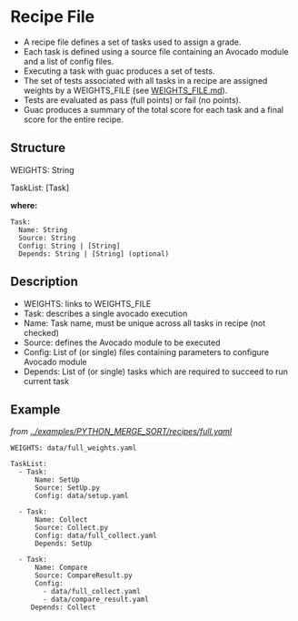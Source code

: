 # Recipe File

* A recipe file defines a set of tasks used to assign a grade. 
* Each task is defined using a source file containing an Avocado module and a list of config files. 
* Executing a task with guac produces a set of tests. 
* The set of tests associated with all tasks in a recipe are assigned weights by a WEIGHTS_FILE (see [WEIGHTS_FILE.md](WEIGHTS_FILE.md)). 
* Tests are evaluated as pass (full points) or fail (no points).
* Guac produces a summary of the total score for each task and a final score for the entire recipe.

## Structure

WEIGHTS: String

TaskList: [Task]

**where:**
```
Task:
  Name: String
  Source: String
  Config: String | [String]
  Depends: String | [String] (optional)
```
## Description
 
* WEIGHTS: links to WEIGHTS_FILE
* Task: describes a single avocado execution
* Name: Task name, must be unique across all tasks in recipe (not checked)
* Source: defines the Avocado module to be executed
* Config: List of (or single) files containing parameters to configure Avocado module
* Depends: List of (or single) tasks which are required to succeed to run current task

## Example
*from [../examples/PYTHON_MERGE_SORT/recipes/full.yaml](../examples/PYTHON_MERGE_SORT/recipes/full.yaml)*

```
WEIGHTS: data/full_weights.yaml

TaskList:
  - Task:
      Name: SetUp
      Source: SetUp.py
      Config: data/setup.yaml

  - Task:
      Name: Collect
      Source: Collect.py
      Config: data/full_collect.yaml
      Depends: SetUp
	  
  - Task:
      Name: Compare
      Source: CompareResult.py
      Config:
        - data/full_collect.yaml
        - data/compare_result.yaml
     Depends: Collect
```
